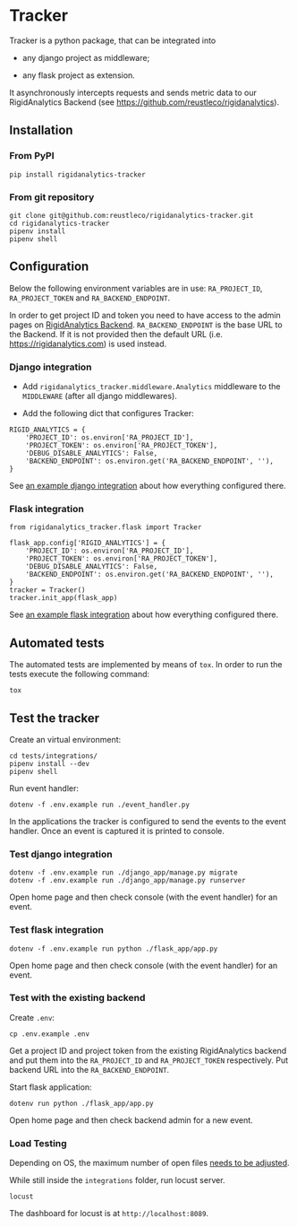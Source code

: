 # Tracker

Tracker is a python package, that can be integrated into

- any django project as middleware;

- any flask project as extension.

It asynchronously intercepts requests and sends metric data to our
RigidAnalytics Backend (see
https://github.com/reustleco/rigidanalytics).

## Installation

### From PyPI

```
pip install rigidanalytics-tracker
```

### From git repository

```
git clone git@github.com:reustleco/rigidanalytics-tracker.git
cd rigidanalytics-tracker
pipenv install
pipenv shell
```

## Configuration

Below the following environment variables are in use: `RA_PROJECT_ID`,
`RA_PROJECT_TOKEN` and `RA_BACKEND_ENDPOINT`.

In order to get project ID and token you need to have access to the
admin pages on [RigidAnalytics
Backend](https://github.com/reustleco/rigidanalytics). `RA_BACKEND_ENDPOINT`
is the base URL to the Backend. If it is not provided then the default
URL (i.e. https://rigidanalytics.com) is used instead.

### Django integration

- Add `rigidanalytics_tracker.middleware.Analytics` middleware to the
`MIDDLEWARE` (after all django middlewares).

- Add the following dict that configures Tracker:

```
RIGID_ANALYTICS = {
    'PROJECT_ID': os.environ['RA_PROJECT_ID'],
    'PROJECT_TOKEN': os.environ['RA_PROJECT_TOKEN'],
    'DEBUG_DISABLE_ANALYTICS': False,
    'BACKEND_ENDPOINT': os.environ.get('RA_BACKEND_ENDPOINT', ''),
}
```

See [an example django integration](#test-django-integration) about
how everything configured there.

### Flask integration

```
from rigidanalytics_tracker.flask import Tracker

flask_app.config['RIGID_ANALYTICS'] = {
    'PROJECT_ID': os.environ['RA_PROJECT_ID'],
    'PROJECT_TOKEN': os.environ['RA_PROJECT_TOKEN'],
    'DEBUG_DISABLE_ANALYTICS': False,
    'BACKEND_ENDPOINT': os.environ.get('RA_BACKEND_ENDPOINT', ''),
}
tracker = Tracker()
tracker.init_app(flask_app)
```

See [an example flask integration](#test-flask-integration) about how
everything configured there.

## Automated tests

The automated tests are implemented by means of `tox`. In order to run
the tests execute the following command:

```
tox
```

## Test the tracker

Create an virtual environment:

```
cd tests/integrations/
pipenv install --dev
pipenv shell
```

Run event handler:

```
dotenv -f .env.example run ./event_handler.py
```

In the applications the tracker is configured to send the events to
the event handler. Once an event is captured it is printed to console.

### Test django integration

```
dotenv -f .env.example run ./django_app/manage.py migrate
dotenv -f .env.example run ./django_app/manage.py runserver
```

Open home page and then check console (with the event handler) for an
event.

### Test flask integration

```
dotenv -f .env.example run python ./flask_app/app.py
```

Open home page and then check console (with the event handler) for an
event.

### Test with the existing backend

Create `.env`:

```
cp .env.example .env
```

Get a project ID and project token from the existing RigidAnalytics
backend and put them into the `RA_PROJECT_ID` and `RA_PROJECT_TOKEN`
respectively. Put backend URL into the `RA_BACKEND_ENDPOINT`.

Start flask application:

```
dotenv run python ./flask_app/app.py
```

Open home page and then check backend admin for a new event.

### Load Testing

Depending on OS, the maximum number of open files
[needs to be adjusted](https://docs.locust.io/en/stable/installation.html#increasing-maximum-number-of-open-files-limit).

While still inside the `integrations` folder, run locust server.

```
locust
```

The dashboard for locust is at `http://localhost:8089`.
